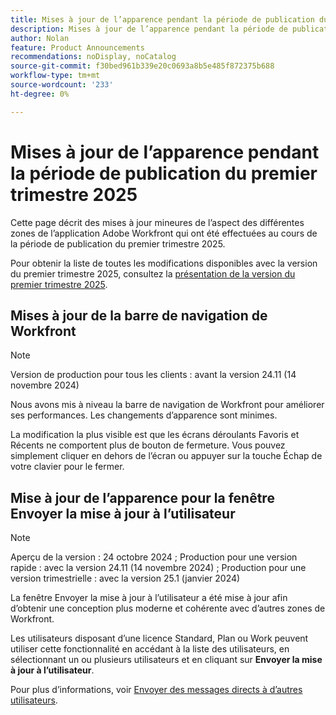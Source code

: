 ```yaml
---
title: Mises à jour de l’apparence pendant la période de publication du premier trimestre 2025
description: Mises à jour de l’apparence pendant la période de publication du premier trimestre 2025
author: Nolan
feature: Product Announcements
recommendations: noDisplay, noCatalog
source-git-commit: f30bed961b339e20c0693a8b5e485f872375b688
workflow-type: tm+mt
source-wordcount: '233'
ht-degree: 0%

---
```


# Mises à jour de l’apparence pendant la période de publication du premier trimestre 2025

Cette page décrit des mises à jour mineures de l’aspect des différentes zones de l’application Adobe Workfront qui ont été effectuées au cours de la période de publication du premier trimestre 2025.

Pour obtenir la liste de toutes les modifications disponibles avec la version du premier trimestre 2025, consultez la [présentation de la version du premier trimestre 2025](/help/quicksilver/product-announcements/product-releases/25-q1-release-activity/25-q1-release-overview.md).

## Mises à jour de la barre de navigation de Workfront

>[!NOTE]
>
>Version de production pour tous les clients : avant la version 24.11 (14 novembre 2024)

Nous avons mis à niveau la barre de navigation de Workfront pour améliorer ses performances. Les changements d’apparence sont minimes.

La modification la plus visible est que les écrans déroulants Favoris et Récents ne comportent plus de bouton de fermeture. Vous pouvez simplement cliquer en dehors de l’écran ou appuyer sur la touche Échap de votre clavier pour le fermer.

## Mise à jour de l’apparence pour la fenêtre Envoyer la mise à jour à l’utilisateur

>[!NOTE]
>
>Aperçu de la version : 24 octobre 2024 ; Production pour une version rapide : avec la version 24.11 (14 novembre 2024) ; Production pour une version trimestrielle : avec la version 25.1 (janvier 2024)

La fenêtre Envoyer la mise à jour à l’utilisateur a été mise à jour afin d’obtenir une conception plus moderne et cohérente avec d’autres zones de Workfront.

Les utilisateurs disposant d’une licence Standard, Plan ou Work peuvent utiliser cette fonctionnalité en accédant à la liste des utilisateurs, en sélectionnant un ou plusieurs utilisateurs et en cliquant sur **Envoyer la mise à jour à l’utilisateur**.

Pour plus d’informations, voir [Envoyer des messages directs à d’autres utilisateurs](/help/quicksilver/people-teams-and-groups/work-directly-with-others/send-direct-messages-to-other-users.md).
